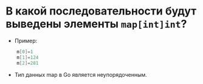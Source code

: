 # В какой последовательности будут выведены элементы `map[int]int`?

- Пример:
```go
    m[0]=1
    m[1]=124
    m[2]=281
   ```

- Тип данных map в Go является неупорядоченным.